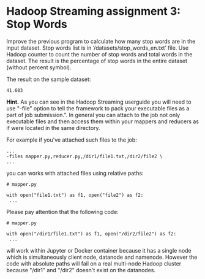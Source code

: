 # Hadoop Streaming assignment 3: Stop Words
Improve the previous program to calculate how many stop words are in the input dataset. Stop words list is in ‘/datasets/stop_words_en.txt’ file. Use Hadoop counter to count the number of stop words and total words in the dataset. The result is the percentage of stop words in the entire dataset (without percent symbol).

The result on the sample dataset:
```
41.603
```

**Hint.** As you can see in the Hadoop Streaming userguide you will need to use "-file" option to tell the framework to pack your executable files as a part of job submission.". In general you can attach to the job not only executable files and then access them within your mappers and reducers as if were located in the same directory.

For example if you've attached such files to the job:
```
...
-files mapper.py,reducer.py,/dir1/file1.txt,/dir2/file2 \
...
```

you can works with attached files using relative paths:
```
# mapper.py

with open("file1.txt") as f1, open("file2") as f2:
 ...
```


Please pay attention that the following code:
```
# mapper.py

with open("/dir1/file1.txt") as f1, open("/dir2/file2") as f2:
 ...
``` 

will work within Jupyter or Docker container because it has a single node which is simultaneously client node, datanode and namenode. However the code with absolute paths will fail on a real multi-node Hadoop cluster because "/dir1" and "/dir2" doesn't exist on the datanodes.

